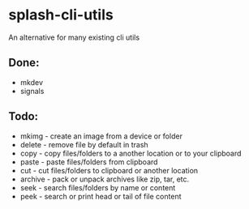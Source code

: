 # splash-cli-utils
 An alternative for many existing cli utils

## Done:
 - mkdev
 - signals

## Todo:
 - mkimg - create an image from a device or folder
 - delete - remove file by default in trash
 - copy - copy files/folders to a another location or to your clipboard
 - paste - paste files/folders from clipboard
 - cut - cut files/folders to clipboard or another location
 - archive - pack or unpack archives like zip, tar, etc.
 - seek - search files/folders by name or content
 - peek - search or print head or tail of file content
